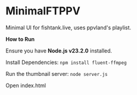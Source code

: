 # **MinimalFTPPV**  
Minimal UI for fishtank.live, uses ppvland's playlist.

**How to Run**

Ensure you have **Node.js v23.2.0** installed.

Install Dependencies: <code>npm install fluent-ffmpeg</code>

Run the thumbnail server: <code>node server.js</code>

Open index.html